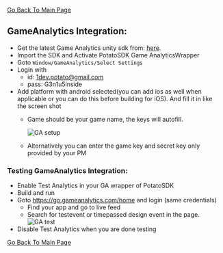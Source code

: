 [Go Back To Main Page](../../README.md)
## GameAnalytics Integration:
* Get the latest Game Analytics unity sdk from: [here](https://download.gameanalytics.com/unity/GA_SDK_UNITY.unitypackage). 
* Import the SDK and Activate PotatoSDK Game AnalyticsWrapper
* Goto `Window/GameAnalytics/Select Settings`
* Login with 
    * id: 1dev.potato@gmail.com
    * pass: G3n1u5inside
* Add platform with android selected(you can add ios as well when applicable or you can do this before building for iOS). And fill it in like the screen shot
    * Game should be your game name, the keys will autofill.
    
      ![GA setup](img_0.png) 
    * Alternatively you can enter the game key and secret key only provided by your PM

### Testing GameAnalytics Integration:
* Enable Test Analytics in your GA wrapper of PotatoSDK
* Build and run
* Goto https://go.gameanalytics.com/home and login (same credentials)
    * Find your app and go to live feed
    * Search for testevent or timepassed design event  in the page.
    ![GA test](img_1.png)  
* Disable Test Analytics when you are done testing


[Go Back To Main Page](../../README.md)
